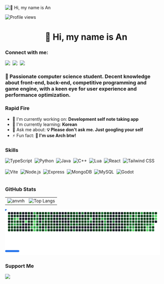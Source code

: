 ![👋 Hi, my name is An ](https://static.wixstatic.com/media/53fad0_ce0704caa0174d6aa9b2b8101a62fa77~mv2.gif)

![Profile views](https://komarev.com/ghpvc/?username=anvnh&label=Profile%20views&color=0e75b6&style=flat)


<div id="toc">
  <ul align="center" style="list-style: none">
    <summary>
      <h1>
        👋 Hi, my name is An 
      </h1>
    </summary>
  </ul>
</div>

**<h3 align="left">Connect with me:</h3>** 
<a href="https://www.linkedin.com/in/anvnh" target="_blank"><img src="https://img.shields.io/badge/LinkedIn-0077B5?style=for-the-badge&logo=linkedin&logoColor=white" height="28" style="margin-right: 4px"></a> <a href="https://github.com/anvnh" target="_blank"><img src="https://img.shields.io/badge/GitHub-100000?style=for-the-badge&logo=github&logoColor=white" height="28" style="margin-right: 4px"></a> <a href="https://codeforces.com/profile/anvnh" target="_blank"><img src="https://img.shields.io/badge/Codeforces-445f9d?style=for-the-badge&logo=Codeforces&logoColor=white" height="28" style="margin-right: 4px"></a></p>

 **<h3 align="left">🚀 Passionate computer science student. Decent knowledge about front-end, back-end, competitive programming and game engine, with a keen eye for user experience and performance optimization.</h3>**

**<h3 align="left">Rapid Fire</h3>**

- 💼 I'm currently working on: **Development self note taking app**
- 🌱 I'm currently learning: **Korean**
- 💬 Ask me about: **💡 Please don't ask me. Just googling your self**
- ⚡ Fun fact: **🎢 I'm use Arch btw!**

 **<h3 align="left">Skills</h3>**

<div style="display: flex; flex-wrap: wrap; gap: 4px; justify-content: left;"><img src="https://cdn.jsdelivr.net/gh/devicons/devicon/icons/typescript/typescript-original.svg" height="32" alt="TypeScript" style="margin-right: 4px"> <img src="https://cdn.jsdelivr.net/gh/devicons/devicon/icons/python/python-original.svg" height="32" alt="Python" style="margin-right: 4px"> <img src="https://cdn.jsdelivr.net/gh/devicons/devicon@latest/icons/java/java-original-wordmark.svg" height="32" alt="Java" style="margin-right: 4px"> <img src="https://cdn.jsdelivr.net/gh/devicons/devicon/icons/cplusplus/cplusplus-original.svg" height="32" alt="C++" style="margin-right: 4px"> <img src="https://cdn.jsdelivr.net/gh/devicons/devicon/icons/lua/lua-original.svg" height="32" alt="Lua" style="margin-right: 4px"> <img src="https://cdn.jsdelivr.net/gh/devicons/devicon/icons/react/react-original.svg" height="32" alt="React" style="margin-right: 4px"> <img src="https://cdn.jsdelivr.net/gh/devicons/devicon@latest/icons/tailwindcss/tailwindcss-original.svg" height="32" alt="Tailwind CSS" style="margin-right: 4px"> <img src="https://cdn.jsdelivr.net/gh/devicons/devicon@latest/icons/vitejs/vitejs-original.svg" height="32" alt="Vite" style="margin-right: 4px"> <img src="https://cdn.jsdelivr.net/gh/devicons/devicon/icons/nodejs/nodejs-original.svg" height="32" alt="Node.js" style="margin-right: 4px"> <img src="https://cdn.jsdelivr.net/gh/devicons/devicon@latest/icons/express/express-original-wordmark.svg" height="32" alt="Express" style="margin-right: 4px"> <img src="https://cdn.jsdelivr.net/gh/devicons/devicon/icons/mongodb/mongodb-original.svg" height="32" alt="MongoDB" style="margin-right: 4px"> <img src="https://cdn.jsdelivr.net/gh/devicons/devicon@latest/icons/mysql/mysql-original-wordmark.svg" height="32" alt="MySQL" style="margin-right: 4px"> <img src="https://cdn.jsdelivr.net/gh/devicons/devicon/icons/godot/godot-original.svg" height="32" alt="Godot" style="margin-right: 4px"></div>


**<h3 align="left">GitHub Stats</h3>**

<p align="center">
  <table>
    <tr>
      <td>
        <img src="https://github-readme-streak-stats.herokuapp.com/?user=anvnh&theme=onedark" alt="anvnh" height="180em" />
      </td>
      <td>
        <img src="https://github-readme-stats.vercel.app/api/top-langs?username=anvnh&layout=compact&langs_count=6&card_width=400&theme=onedark" alt="Top Langs" height="180em" />
      </td>
    </tr>
  </table>
</p>

![Dark.svg](output/dark.svg)

 **<h3 align="left">Support Me</h3>**

<p align="left"><a href="https://buymeacoffee.com/anvnh" target="_blank"><img src="https://img.shields.io/badge/Buy%20Me%20a%20Coffee-fde047?style=plastic&logo=buy-me-a-coffee&logoColor=white" height="36" style="margin-right: 4px"></a></p>
